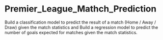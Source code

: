 # Premier_League_Mathch_Prediction
Build a classification model to predict the result of a match (Home / Away / Draw) given the match statistics and Build a regression model to predict the number of goals expected for matches given the match statistics.
